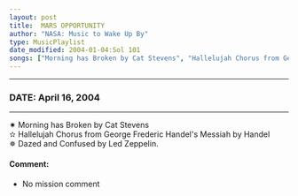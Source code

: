 ```yaml
---
layout: post
title:  MARS OPPORTUNITY
author: "NASA: Music to Wake Up By"
type: MusicPlaylist
date_modified: 2004-01-04:Sol 101
songs: ["Morning has Broken by Cat Stevens", "Hallelujah Chorus from George Frederic Handel's Messiah by Handel", "Dazed and Confused by Led Zeppelin."]
---
```


----
### DATE: April 16, 2004
----
✷ Morning has Broken by Cat Stevens  &nbsp;<br />
✫ Hallelujah Chorus from George Frederic Handel's Messiah by Handel  &nbsp;<br />
✵ Dazed and Confused by Led Zeppelin.

#### Comment:
* No mission comment



<br/>
<center>
	<a target="_blank"
	   href="https://twitter.com/intent/tweet?hashtags=Space,NASA,Playlist,NASAWakeupCalls,SpaceProgram&text={{ page.author}}, '{{ page.songs.first }}' {{ page.title }}, {{ page.date | date: '%B %d, %Y' }}. {{ site.url }}{{ page.url }} @nasawakeupcalls">
	   <i class="fab fa-twitter" alt="Tweet this page" style="font-size: 1.3em;"></i>
	</a>
	&nbsp; 	<i class="fas fa-user-astronaut" style="font-size: 1.5em;"></i> &nbsp;
    <a type="amzn" search="'Morning has Broken by Cat Stevens' or 'Hallelujah Chorus from George Frederic Handel's Messiah by Handel' or 'Dazed and Confused by Led Zeppelin.'" category="popular music">
        <i class="fab fa-amazon" style="font-size: 1.3em;"></i>
    </a>
</center>
